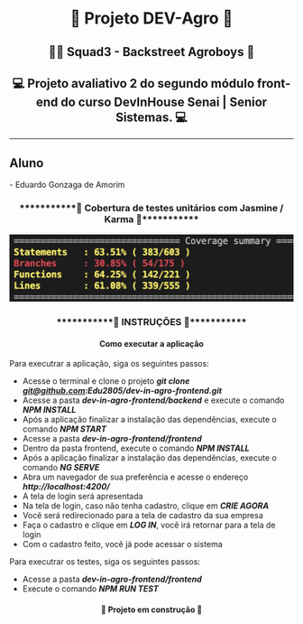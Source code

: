 <h1 align="center"> 🚜 Projeto DEV-Agro 🚜</h1>
<h2 align="center">🕺🏿 Squad3 - Backstreet Agroboys 🕺</h2>
<h2 align="center"> 💻 Projeto avaliativo 2 do segundo módulo front-end do curso DevInHouse Senai | Senior Sistemas. 💻</h2>
<hr>
<h2>Aluno</h2>
- Eduardo Gonzaga de Amorim

<h3 align="center">***********🔧 Cobertura de testes unitários com Jasmine / Karma 🔧***********</h3>

<p align="center"><img src="https://github.com/Edu2805/dev-in-agro-frontend/blob/main/frontend/src/assets/img/coverage.png" title="Readme"/></p>

<h3 align="center">***********🔧 INSTRUÇÕES 🔧***********</h3>
<h4 align="center">Como executar a aplicação</h4>

Para executrar a aplicação, siga os seguintes passos:

* Acesse o terminal e clone o projeto ***git clone git@github.com:Edu2805/dev-in-agro-frontend.git***
* Acesse a pasta ***dev-in-agro-frontend/backend*** e execute o comando ***NPM INSTALL***
* Após a aplicação finalizar a instalação das dependências, execute o comando ***NPM START***
* Acesse a pasta ***dev-in-agro-frontend/frontend***
* Dentro da pasta frontend, execute o comando ***NPM INSTALL***
* Após a aplicação finalizar a instalação das dependências, execute o comando ***NG SERVE***
* Abra um navegador de sua preferência e acesse o endereço ***http://localhost:4200/***
* A tela de login será apresentada
* Na tela de login, caso não tenha cadastro, clique em ***CRIE AGORA***
* Você será redirecionado para a tela de cadastro da sua empresa
* Faça o cadastro e clique em ***LOG IN***, você irá retornar para a tela de login
* Com o cadastro feito, você já pode acessar o sistema

Para executrar os testes, siga os seguintes passos:
* Acesse a pasta ***dev-in-agro-frontend/frontend***
* Execute o comando ***NPM RUN TEST***

<h4 align="center"> 🚧 Projeto em construção 🚧</h4>
